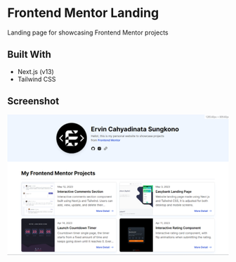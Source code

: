 # Frontend Mentor Landing
Landing page for showcasing Frontend Mentor projects

## Built With
- Next.js (v13)
- Tailwind CSS

## Screenshot
![](https://raw.githubusercontent.com/ervin-sungkono/web-assets/master/images/Frontend-Mentor.png)
